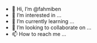 - 👋 Hi, I’m @fahmiben
- 👀 I’m interested in ...
- 🌱 I’m currently learning ...
- 💞️ I’m looking to collaborate on ...
- 📫 How to reach me ...

<!---
fahmiben/fahmiben is a ✨ special ✨ repository because its `README.md` (this file) appears on your GitHub profile.
You can click the Preview link to take a look at your changes.
--->
